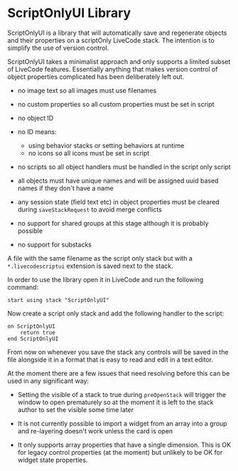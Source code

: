 # ScriptOnlyUI Library

ScriptOnlyUI is a library that will automatically save and regenerate objects and their properties on a scriptOnly LiveCode stack. The intention is to simplify the use of version control.

ScriptOnlyUI takes a minimalist approach and only supports a limited subset of LiveCode features. Essentially anything that makes version control of object properties complicated has been deliberately left out.

*   no image text so all images must use filenames

*   no custom properties so all custom properties must be set in script

*   no object ID

*   no ID means: 
    *   using behavior stacks or setting behaviors at runtime
    *   no icons so all icons must be set in script

*   no scripts so all object handlers must be handled in the script only script

*   all objects must have unique names and will be assigned uuid based names if they don't have a name  

*   any session state (field text etc) in object properties must be cleared during `saveStackRequest` to avoid merge conflicts    

*   no support for shared groups at this stage although it is probably possible

*   no support for substacks

A file with the same filename as the script only stack but with a `*.livecodescriptui` extension is saved next to the stack.

In order to use the library open it in LiveCode and run the following command:

    start using stack "ScriptOnlyUI"
    
Now create a script only stack and add the following handler to the
script:

    on ScriptOnlyUI
        return true
    end ScriptOnlyUI

From now on whenever you save the stack any controls will be saved in the file alongside it in a format that is easy to read and edit in a text editor.

At the moment there are a few issues that need resolving before this can be used in any significant way:

*   Setting the visible of a stack to true during `preOpenStack` will trigger the window to open prematurely so at the moment it is left to the stack author to set the visible some time later

*   It is not currently possible to import a widget from an array into a group and re-layering doesn't work unless the card is open

*   It only supports array properties that have a single dimension. This is OK for legacy control properties (at the moment) but unlikely to be OK for widget state properties.
